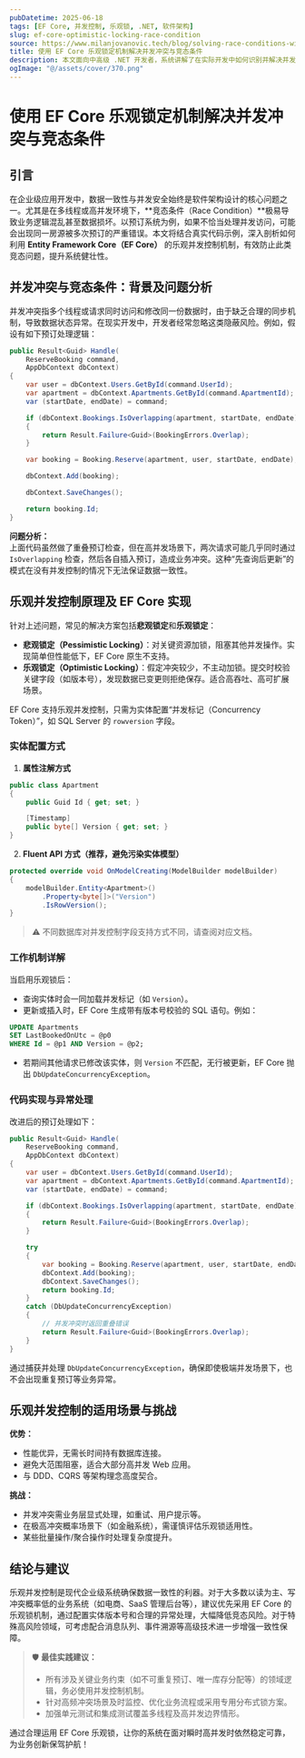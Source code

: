 ```yaml
---
pubDatetime: 2025-06-18
tags: [EF Core, 并发控制, 乐观锁, .NET, 软件架构]
slug: ef-core-optimistic-locking-race-condition
source: https://www.milanjovanovic.tech/blog/solving-race-conditions-with-ef-core-optimistic-locking
title: 使用 EF Core 乐观锁定机制解决并发冲突与竞态条件
description: 本文面向中高级 .NET 开发者，系统讲解了在实际开发中如何识别并解决并发冲突，详细解析 EF Core 乐观并发控制的原理、应用及代码实现，并结合典型场景分析其优势与挑战，帮助开发者构建健壮可靠的业务系统。
ogImage: "@/assets/cover/370.png"
---
```


# 使用 EF Core 乐观锁定机制解决并发冲突与竞态条件

## 引言

在企业级应用开发中，数据一致性与并发安全始终是软件架构设计的核心问题之一。尤其是在多线程或高并发环境下，**竞态条件（Race Condition）**极易导致业务逻辑混乱甚至数据损坏。以预订系统为例，如果不恰当处理并发访问，可能会出现同一房源被多次预订的严重错误。本文将结合真实代码示例，深入剖析如何利用 **Entity Framework Core（EF Core）** 的乐观并发控制机制，有效防止此类竞态问题，提升系统健壮性。

## 并发冲突与竞态条件：背景及问题分析

并发冲突指多个线程或请求同时访问和修改同一份数据时，由于缺乏合理的同步机制，导致数据状态异常。在现实开发中，开发者经常忽略这类隐蔽风险。例如，假设有如下预订处理逻辑：

```csharp
public Result<Guid> Handle(
    ReserveBooking command,
    AppDbContext dbContext)
{
    var user = dbContext.Users.GetById(command.UserId);
    var apartment = dbContext.Apartments.GetById(command.ApartmentId);
    var (startDate, endDate) = command;

    if (dbContext.Bookings.IsOverlapping(apartment, startDate, endDate))
    {
        return Result.Failure<Guid>(BookingErrors.Overlap);
    }

    var booking = Booking.Reserve(apartment, user, startDate, endDate);

    dbContext.Add(booking);

    dbContext.SaveChanges();

    return booking.Id;
}
```

**问题分析：**  
上面代码虽然做了重叠预订检查，但在高并发场景下，两次请求可能几乎同时通过 `IsOverlapping` 检查，然后各自插入预订，造成业务冲突。这种“先查询后更新”的模式在没有并发控制的情况下无法保证数据一致性。

## 乐观并发控制原理及 EF Core 实现

针对上述问题，常见的解决方案包括**悲观锁定**和**乐观锁定**：

- **悲观锁定（Pessimistic Locking）**：对关键资源加锁，阻塞其他并发操作。实现简单但性能低下，EF Core 原生不支持。
- **乐观锁定（Optimistic Locking）**：假定冲突较少，不主动加锁。提交时校验关键字段（如版本号），发现数据已变更则拒绝保存。适合高吞吐、高可扩展场景。

EF Core 支持乐观并发控制，只需为实体配置“并发标记（Concurrency Token）”，如 SQL Server 的 `rowversion` 字段。

### 实体配置方式

1. **属性注解方式**

```csharp
public class Apartment
{
    public Guid Id { get; set; }

    [Timestamp]
    public byte[] Version { get; set; }
}
```

2. **Fluent API 方式（推荐，避免污染实体模型）**

```csharp
protected override void OnModelCreating(ModelBuilder modelBuilder)
{
    modelBuilder.Entity<Apartment>()
        .Property<byte[]>("Version")
        .IsRowVersion();
}
```

> ⚠️ 不同数据库对并发控制字段支持方式不同，请查阅对应文档。

### 工作机制详解

当启用乐观锁后：

- 查询实体时会一同加载并发标记（如 `Version`）。
- 更新或插入时，EF Core 生成带有版本号校验的 SQL 语句。例如：

```sql
UPDATE Apartments
SET LastBookedOnUtc = @p0
WHERE Id = @p1 AND Version = @p2;
```

- 若期间其他请求已修改该实体，则 `Version` 不匹配，无行被更新，EF Core 抛出 `DbUpdateConcurrencyException`。

### 代码实现与异常处理

改进后的预订处理如下：

```csharp
public Result<Guid> Handle(
    ReserveBooking command,
    AppDbContext dbContext)
{
    var user = dbContext.Users.GetById(command.UserId);
    var apartment = dbContext.Apartments.GetById(command.ApartmentId);
    var (startDate, endDate) = command;

    if (dbContext.Bookings.IsOverlapping(apartment, startDate, endDate))
    {
        return Result.Failure<Guid>(BookingErrors.Overlap);
    }

    try
    {
        var booking = Booking.Reserve(apartment, user, startDate, endDate);
        dbContext.Add(booking);
        dbContext.SaveChanges();
        return booking.Id;
    }
    catch (DbUpdateConcurrencyException)
    {
        // 并发冲突时返回重叠错误
        return Result.Failure<Guid>(BookingErrors.Overlap);
    }
}
```

通过捕获并处理 `DbUpdateConcurrencyException`，确保即使极端并发场景下，也不会出现重复预订等业务异常。

## 乐观并发控制的适用场景与挑战

**优势：**

- 性能优异，无需长时间持有数据库连接。
- 避免大范围阻塞，适合大部分高并发 Web 应用。
- 与 DDD、CQRS 等架构理念高度契合。

**挑战：**

- 并发冲突需业务层显式处理，如重试、用户提示等。
- 在极高冲突概率场景下（如金融系统），需谨慎评估乐观锁适用性。
- 某些批量操作/聚合操作时处理复杂度提升。

## 结论与建议

乐观并发控制是现代企业级系统确保数据一致性的利器。对于大多数以读为主、写冲突概率低的业务系统（如电商、SaaS 管理后台等），建议优先采用 EF Core 的乐观锁机制，通过配置实体版本号和合理的异常处理，大幅降低竞态风险。对于特殊高风险领域，可考虑配合消息队列、事件溯源等高级技术进一步增强一致性保障。

> 🛡️ **最佳实践建议：**
>
> - 所有涉及关键业务约束（如不可重复预订、唯一库存分配等）的领域逻辑，务必使用并发控制机制。
> - 针对高频冲突场景及时监控、优化业务流程或采用专用分布式锁方案。
> - 加强单元测试和集成测试覆盖多线程及高并发边界情形。

通过合理运用 EF Core 乐观锁，让你的系统在面对瞬时高并发时依然稳定可靠，为业务创新保驾护航！
